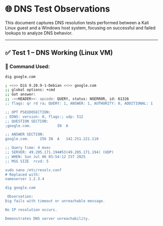 # 🌐 DNS Test Observations

This document captures DNS resolution tests performed between a Kali Linux guest and a Windows host system, focusing on successful and failed lookups to analyze DNS behavior.

---

## ✅ Test 1 – DNS Working (Linux VM)

### 🔹 Command Used:
```bash
dig google.com

; <<>> DiG 9.20.9-1-Debian <<>> google.com
;; global options: +cmd
;; Got answer:
;; ->>HEADER<<- opcode: QUERY, status: NOERROR, id: 61326
;; flags: qr rd ra; QUERY: 1, ANSWER: 1, AUTHORITY: 0, ADDITIONAL: 1

;; OPT PSEUDOSECTION:
; EDNS: version: 0, flags:; udp: 512
;; QUESTION SECTION:
;google.com.			IN	A

;; ANSWER SECTION:
google.com.		256	IN	A	142.251.221.110

;; Query time: 4 msec
;; SERVER: 49.205.171.194#53(49.205.171.194) (UDP)
;; WHEN: Sun Jul 06 03:54:12 IST 2025
;; MSG SIZE  rcvd: 5

sudo nano /etc/resolv.conf
# Replaced with:
nameserver 1.2.3.4

dig google.com

 Observation:
Dig fails with timeout or unreachable message.

No IP resolution occurs.

Demonstrates DNS server unreachability.